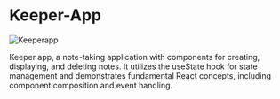 # Keeper-App

![Keeperapp](https://github.com/diorithaliti/Keeper-App/assets/74361197/f696150a-ccc7-4bd0-a228-a0cf87c95466)



Keeper app, a note-taking application with components for creating, displaying, and deleting notes. 
It utilizes the useState hook for state management and demonstrates fundamental React concepts, including component composition and event handling.





